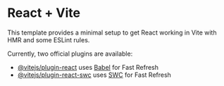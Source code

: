 # React + Vite

This template provides a minimal setup to get React working in Vite with HMR and some ESLint rules.

Currently, two official plugins are available:

- [@vitejs/plugin-react](https://github.com/vitejs/vite-plugin-react/blob/main/packages/plugin-react/README.md) uses [Babel](https://babeljs.io/) for Fast Refresh
- [@vitejs/plugin-react-swc](https://github.com/vitejs/vite-plugin-react-swc) uses [SWC](https://swc.rs/) for Fast Refresh



<!-- xxx -->

<!-- 1) Used cache : While calling api for example "iphone" . when we type back to
iphon
ipho
iph
ip
i
every time an api is getting called when we are pressing key back . So to avoid that we are using store cache -->


<!-- search cache -->

<!-- 1)When we type into serachBar , items are getting stored in cache , so that next time it takes data from cache . It do not make an api call -->
<!-- 2)Also when we press back items . It does not make an api call -->
<!-- 3)
if(searchState[searchQuery]) {
<!-- if item is present in  stored cache than just return that item. ex : "iphone"
        setSuggestResult(searchState[searchQuery])
      }else {
          // if item is not present than make an api call
        searchApiCall();
      }-->

<!-- 4) -->
<!-- dispatch(
        cache({
          [searchQuery] : res.data[1],
        }
      )); -->
<!-- After making an api call if item is not present in stored cache. Dispatch the updated item into cache
<!-- ie: ["iphone"] : res.data[1] this is all suggested 10 results --> 

